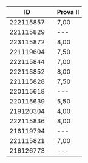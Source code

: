 | ID        	|   	| Prova II 	|
|-----------	|---	|----------	|
| 222115857 	|   	| 7,00     	|
| 221115829 	|   	| ---      	|
| 223115872 	|   	| 8,00     	|
| 221119604 	|   	| 7,50     	|
| 222115844 	|   	| 7,00     	|
| 222115852 	|   	| 8,00     	|
| 221115828 	|   	| 7,50     	|
| 220115618 	|   	| ---      	|
| 220115639 	|   	| 5,50     	|
| 219120304 	|   	| 4,00     	|
| 222115836 	|   	| 8,00     	|
| 216119794 	|   	| ---      	|
| 221115821 	|   	| 7,00     	|
| 216126773 	|   	| ---      	|
